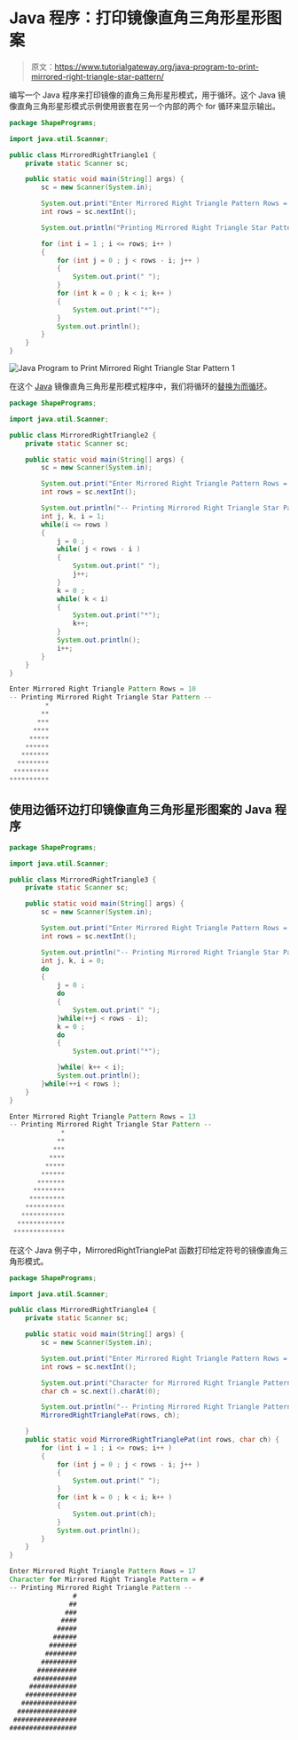 # Java 程序：打印镜像直角三角形星形图案

> 原文：<https://www.tutorialgateway.org/java-program-to-print-mirrored-right-triangle-star-pattern/>

编写一个 Java 程序来打印镜像的直角三角形星形模式，用于循环。这个 Java 镜像直角三角形星形模式示例使用嵌套在另一个内部的两个 for 循环来显示输出。

```java
package ShapePrograms;

import java.util.Scanner;

public class MirroredRightTriangle1 {
	private static Scanner sc;

	public static void main(String[] args) {
		sc = new Scanner(System.in);

		System.out.print("Enter Mirrored Right Triangle Pattern Rows = ");
		int rows = sc.nextInt();

		System.out.println("Printing Mirrored Right Triangle Star Pattern");

		for (int i = 1 ; i <= rows; i++ ) 
		{
			for (int j = 0 ; j < rows - i; j++ ) 
			{
				System.out.print(" ");
			}
			for (int k = 0 ; k < i; k++ ) 
			{
				System.out.print("*");
			}
			System.out.println();
		}
	}
}
```

![Java Program to Print Mirrored Right Triangle Star Pattern 1](img/3f59ad798412048287e5554a1d4ae6d8.png)

在这个 [Java](https://www.tutorialgateway.org/learn-java-programs/) 镜像直角三角形星形模式程序中，我们将循环的[替换为](https://www.tutorialgateway.org/java-for-loop/)[而循环](https://www.tutorialgateway.org/java-while-loop/)。

```java
package ShapePrograms;

import java.util.Scanner;

public class MirroredRightTriangle2 {
	private static Scanner sc;

	public static void main(String[] args) {
		sc = new Scanner(System.in);

		System.out.print("Enter Mirrored Right Triangle Pattern Rows = ");
		int rows = sc.nextInt();

		System.out.println("-- Printing Mirrored Right Triangle Star Pattern --");
		int j, k, i = 1;
		while(i <= rows ) 
		{
			j = 0 ;
			while( j < rows - i ) 
			{
				System.out.print(" ");
				j++;
			}
			k = 0 ;
			while( k < i) 
			{
				System.out.print("*");
				k++;
			}
			System.out.println();
			i++;
		}
	}
}
```

```java
Enter Mirrored Right Triangle Pattern Rows = 10
-- Printing Mirrored Right Triangle Star Pattern --
         *
        **
       ***
      ****
     *****
    ******
   *******
  ********
 *********
**********
```

## 使用边循环边打印镜像直角三角形星形图案的 Java 程序

```java
package ShapePrograms;

import java.util.Scanner;

public class MirroredRightTriangle3 {
	private static Scanner sc;

	public static void main(String[] args) {
		sc = new Scanner(System.in);

		System.out.print("Enter Mirrored Right Triangle Pattern Rows = ");
		int rows = sc.nextInt();

		System.out.println("-- Printing Mirrored Right Triangle Star Pattern --");
		int j, k, i = 0;
		do
		{
			j = 0 ;
			do
			{
				System.out.print(" ");
			}while(++j < rows - i);
			k = 0 ;
			do 
			{
				System.out.print("*");

			}while( k++ < i);
			System.out.println();
		}while(++i < rows );
	}
}
```

```java
Enter Mirrored Right Triangle Pattern Rows = 13
-- Printing Mirrored Right Triangle Star Pattern --
             *
            **
           ***
          ****
         *****
        ******
       *******
      ********
     *********
    **********
   ***********
  ************
 *************
```

在这个 Java 例子中，MirroredRightTrianglePat 函数打印给定符号的镜像直角三角形模式。

```java
package ShapePrograms;

import java.util.Scanner;

public class MirroredRightTriangle4 {
	private static Scanner sc;

	public static void main(String[] args) {
		sc = new Scanner(System.in);

		System.out.print("Enter Mirrored Right Triangle Pattern Rows = ");
		int rows = sc.nextInt();

		System.out.print("Character for Mirrored Right Triangle Pattern = ");
		char ch = sc.next().charAt(0);

		System.out.println("-- Printing Mirrored Right Triangle Pattern --");
		MirroredRightTrianglePat(rows, ch);

	}
	public static void MirroredRightTrianglePat(int rows, char ch) {
		for (int i = 1 ; i <= rows; i++ ) 
		{
			for (int j = 0 ; j < rows - i; j++ ) 
			{
				System.out.print(" ");
			}
			for (int k = 0 ; k < i; k++ ) 
			{
				System.out.print(ch);
			}
			System.out.println();
		}
	}
}
```

```java
Enter Mirrored Right Triangle Pattern Rows = 17
Character for Mirrored Right Triangle Pattern = #
-- Printing Mirrored Right Triangle Pattern --
                #
               ##
              ###
             ####
            #####
           ######
          #######
         ########
        #########
       ##########
      ###########
     ############
    #############
   ##############
  ###############
 ################
#################
```